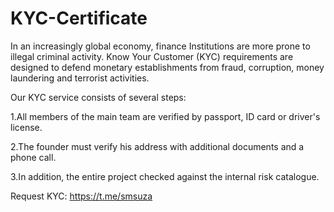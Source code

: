 # KYC-Certificate
In an increasingly global economy, finance Institutions are more prone to illegal criminal activity.
Know Your Customer (KYC) requirements are designed to defend monetary establishments from fraud, corruption, money laundering and terrorist activities. 

Our KYC service consists of several steps: 

1.All members of the main team are verified by passport, ID card or driver's license. 

2.The founder must verify his address with additional documents and a phone call. 

3.In addition, the entire project checked against the internal risk catalogue.

Request KYC: https://t.me/smsuza 
